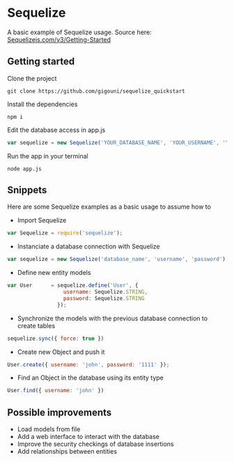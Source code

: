 # Sequelize

A basic example of Sequelize usage. Source here: [Sequelizejs.com/v3/Getting-Started](http://docs.sequelizejs.com/en/v3/docs/getting-started/)

## Getting started

Clone the project

```shell
git clone https://github.com/gigouni/sequelize_quickstart
```

Install the dependencies

```shell
npm i
```

Edit the database access in app.js

```javascript
var sequelize = new Sequelize('YOUR_DATABASE_NAME', 'YOUR_USERNAME', 'YOUR_PASSWORD');
```

Run the app in your terminal

```shell
node app.js
```

## Snippets

Here are some Sequelize examples as a basic usage to assume how to

* Import Sequelize

```javascript
var Sequelize = require('sequelize');
```

* Instanciate a database connection with Sequelize

```javascript
var sequelize = new Sequelize('database_name', 'username', 'password');
```

* Define new entity models

```javascript
var User      = sequelize.define('User', {
                  username: Sequelize.STRING,
                  password: Sequelize.STRING
                });
```

* Synchronize the models with the previous database connection to create tables

```javascript
sequelize.sync({ force: true })
```

* Create new Object and push it

```javascript
User.create({ username: 'john', password: '1111' });
```

* Find an Object in the database using its entity type

```javascript
User.find({ username: 'john' })
```

## Possible improvements

* Load models from file
* Add a web interface to interact with the database
* Improve the security checkings of database insertions
* Add relationships between entities